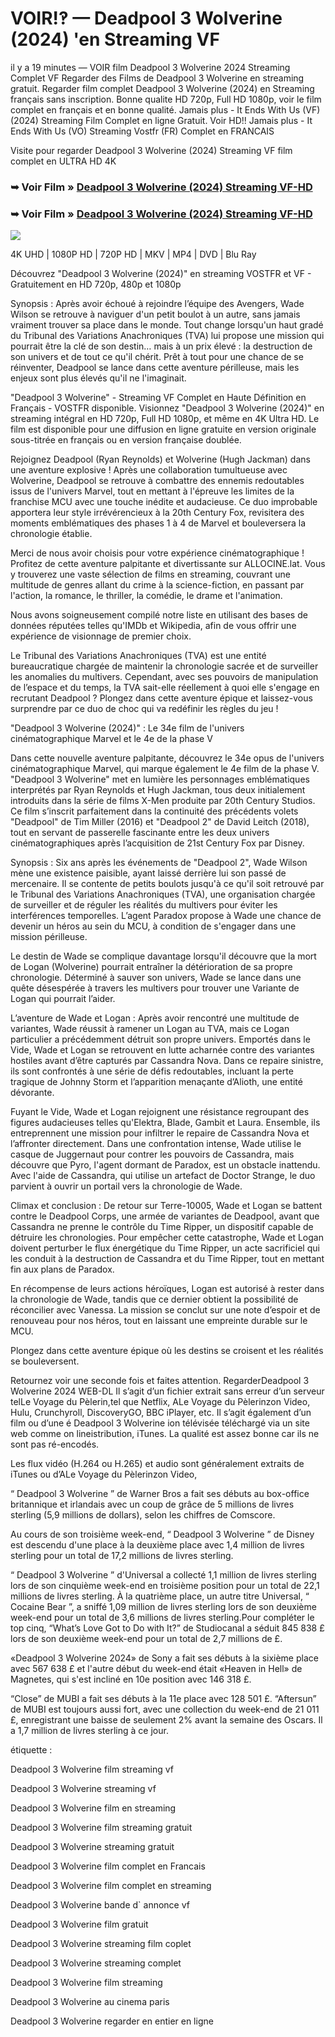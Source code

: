 # VOIR!‽ — Deadpool 3 Wolverine (2024) 'en Streaming VF

il y a 19 minutes  — VOIR film Deadpool 3 Wolverine 2024 Streaming Complet VF Regarder des Films de Deadpool 3 Wolverine en streaming gratuit. Regarder film complet Deadpool 3 Wolverine (2024) en Streaming français sans inscription. Bonne qualite HD 720p, Full HD 1080p, voir le film complet en français et en bonne qualité. Jamais plus - It Ends With Us (VF) (2024) Streaming Film Complet en ligne Gratuit. Voir HD!! Jamais plus - It Ends With Us (VO) Streaming Vostfr (FR) Complet en FRANCAIS

Visite pour regarder Deadpool 3 Wolverine (2024) Streaming VF film complet en ULTRA HD 4K

### ➥ Voir Film » [Deadpool 3 Wolverine (2024) Streaming VF-HD](https://bit.ly/3XrRApa)

### ➥ Voir Film » [Deadpool 3 Wolverine (2024) Streaming VF-HD](https://bit.ly/3XrRApa)

<p dir="auto"><a href="https://bit.ly/3XrRApa" title="BLURAY" rel="nofollow"><img src="https://i.imgur.com/jhNGoEt.gif" style="max-width: 100%;"></a></p>

4K UHD | 1080P HD | 720P HD | MKV | MP4 | DVD | Blu Ray

Découvrez "Deadpool 3 Wolverine (2024)" en streaming VOSTFR et VF - Gratuitement en HD 720p, 480p et 1080p

Synopsis : Après avoir échoué à rejoindre l’équipe des Avengers, Wade Wilson se retrouve à naviguer d'un petit boulot à un autre, sans jamais vraiment trouver sa place dans le monde. Tout change lorsqu'un haut gradé du Tribunal des Variations Anachroniques (TVA) lui propose une mission qui pourrait être la clé de son destin… mais à un prix élevé : la destruction de son univers et de tout ce qu'il chérit. Prêt à tout pour une chance de se réinventer, Deadpool se lance dans cette aventure périlleuse, mais les enjeux sont plus élevés qu'il ne l'imaginait.

"Deadpool 3 Wolverine" - Streaming VF Complet en Haute Définition en Français - VOSTFR disponible. Visionnez "Deadpool 3 Wolverine (2024)" en streaming intégral en HD 720p, Full HD 1080p, et même en 4K Ultra HD. Le film est disponible pour une diffusion en ligne gratuite en version originale sous-titrée en français ou en version française doublée.

Rejoignez Deadpool (Ryan Reynolds) et Wolverine (Hugh Jackman) dans une aventure explosive ! Après une collaboration tumultueuse avec Wolverine, Deadpool se retrouve à combattre des ennemis redoutables issus de l'univers Marvel, tout en mettant à l'épreuve les limites de la franchise MCU avec une touche inédite et audacieuse. Ce duo improbable apportera leur style irrévérencieux à la 20th Century Fox, revisitera des moments emblématiques des phases 1 à 4 de Marvel et bouleversera la chronologie établie.

Merci de nous avoir choisis pour votre expérience cinématographique ! Profitez de cette aventure palpitante et divertissante sur ALLOCINE.lat. Vous y trouverez une vaste sélection de films en streaming, couvrant une multitude de genres allant du crime à la science-fiction, en passant par l'action, la romance, le thriller, la comédie, le drame et l'animation.

Nous avons soigneusement compilé notre liste en utilisant des bases de données réputées telles qu'IMDb et Wikipedia, afin de vous offrir une expérience de visionnage de premier choix.

Le Tribunal des Variations Anachroniques (TVA) est une entité bureaucratique chargée de maintenir la chronologie sacrée et de surveiller les anomalies du multivers. Cependant, avec ses pouvoirs de manipulation de l’espace et du temps, la TVA sait-elle réellement à quoi elle s'engage en recrutant Deadpool ? Plongez dans cette aventure épique et laissez-vous surprendre par ce duo de choc qui va redéfinir les règles du jeu !

"Deadpool 3 Wolverine (2024)" : Le 34e film de l'univers cinématographique Marvel et le 4e de la phase V

Dans cette nouvelle aventure palpitante, découvrez le 34e opus de l'univers cinématographique Marvel, qui marque également le 4e film de la phase V. "Deadpool 3 Wolverine" met en lumière les personnages emblématiques interprétés par Ryan Reynolds et Hugh Jackman, tous deux initialement introduits dans la série de films X-Men produite par 20th Century Studios. Ce film s’inscrit parfaitement dans la continuité des précédents volets "Deadpool" de Tim Miller (2016) et "Deadpool 2" de David Leitch (2018), tout en servant de passerelle fascinante entre les deux univers cinématographiques après l’acquisition de 21st Century Fox par Disney.

Synopsis : Six ans après les événements de "Deadpool 2", Wade Wilson mène une existence paisible, ayant laissé derrière lui son passé de mercenaire. Il se contente de petits boulots jusqu'à ce qu'il soit retrouvé par le Tribunal des Variations Anachroniques (TVA), une organisation chargée de surveiller et de réguler les réalités du multivers pour éviter les interférences temporelles. L’agent Paradox propose à Wade une chance de devenir un héros au sein du MCU, à condition de s'engager dans une mission périlleuse.

Le destin de Wade se complique davantage lorsqu'il découvre que la mort de Logan (Wolverine) pourrait entraîner la détérioration de sa propre chronologie. Déterminé à sauver son univers, Wade se lance dans une quête désespérée à travers les multivers pour trouver une Variante de Logan qui pourrait l’aider.

L’aventure de Wade et Logan : Après avoir rencontré une multitude de variantes, Wade réussit à ramener un Logan au TVA, mais ce Logan particulier a précédemment détruit son propre univers. Emportés dans le Vide, Wade et Logan se retrouvent en lutte acharnée contre des variantes hostiles avant d’être capturés par Cassandra Nova. Dans ce repaire sinistre, ils sont confrontés à une série de défis redoutables, incluant la perte tragique de Johnny Storm et l’apparition menaçante d’Alioth, une entité dévorante.

Fuyant le Vide, Wade et Logan rejoignent une résistance regroupant des figures audacieuses telles qu'Elektra, Blade, Gambit et Laura. Ensemble, ils entreprennent une mission pour infiltrer le repaire de Cassandra Nova et l’affronter directement. Dans une confrontation intense, Wade utilise le casque de Juggernaut pour contrer les pouvoirs de Cassandra, mais découvre que Pyro, l'agent dormant de Paradox, est un obstacle inattendu. Avec l'aide de Cassandra, qui utilise un artefact de Doctor Strange, le duo parvient à ouvrir un portail vers la chronologie de Wade.

Climax et conclusion : De retour sur Terre-10005, Wade et Logan se battent contre le Deadpool Corps, une armée de variantes de Deadpool, avant que Cassandra ne prenne le contrôle du Time Ripper, un dispositif capable de détruire les chronologies. Pour empêcher cette catastrophe, Wade et Logan doivent perturber le flux énergétique du Time Ripper, un acte sacrificiel qui les conduit à la destruction de Cassandra et du Time Ripper, tout en mettant fin aux plans de Paradox.

En récompense de leurs actions héroïques, Logan est autorisé à rester dans la chronologie de Wade, tandis que ce dernier obtient la possibilité de réconcilier avec Vanessa. La mission se conclut sur une note d’espoir et de renouveau pour nos héros, tout en laissant une empreinte durable sur le MCU.

Plongez dans cette aventure épique où les destins se croisent et les réalités se bouleversent.

Retournez voir une seconde fois et faites attention. RegarderDeadpool 3 Wolverine 2024 WEB-DL Il s’agit d’un fichier extrait sans erreur d’un serveur telLe Voyage du Pèlerin,tel que Netflix, ALe Voyage du Pèlerinzon Video, Hulu, Crunchyroll, DiscoveryGO, BBC iPlayer, etc. Il s’agit également d’un film ou d’une é Deadpool 3 Wolverine ion télévisée téléchargé via un site web comme on lineistribution, iTunes. La qualité est assez bonne car ils ne sont pas ré-encodés.

Les flux vidéo (H.264 ou H.265) et audio sont généralement extraits de iTunes ou d’ALe Voyage du Pèlerinzon Video,

“ Deadpool 3 Wolverine ” de Warner Bros a fait ses débuts au box-office britannique et irlandais avec un coup de grâce de 5 millions de livres sterling (5,9 millions de dollars), selon les chiffres de Comscore.

Au cours de son troisième week-end, “ Deadpool 3 Wolverine ” de Disney est descendu d'une place à la deuxième place avec 1,4 million de livres sterling pour un total de 17,2 millions de livres sterling.

“ Deadpool 3 Wolverine ” d'Universal a collecté 1,1 million de livres sterling lors de son cinquième week-end en troisième position pour un total de 22,1 millions de livres sterling. À la quatrième place, un autre titre Universal, “ Cocaine Bear ”, a sniffé 1,09 million de livres sterling lors de son deuxième week-end pour un total de 3,6 millions de livres sterling.Pour compléter le top cinq, “What’s Love Got to Do with It?” de Studiocanal a séduit 845 838 £ lors de son deuxième week-end pour un total de 2,7 millions de £.

«Deadpool 3 Wolverine 2024» de Sony a fait ses débuts à la sixième place avec 567 638 £ et l'autre début du week-end était «Heaven in Hell» de Magnetes, qui s'est incliné en 10e position avec 146 318 £.

“Close” de MUBI a fait ses débuts à la 11e place avec 128 501 £. “Aftersun” de MUBI est toujours aussi fort, avec une collection du week-end de 21 011 £, enregistrant une baisse de seulement 2% avant la semaine des Oscars. Il a 1,7 million de livres sterling à ce jour.

étiquette :

Deadpool 3 Wolverine film streaming vf

Deadpool 3 Wolverine streaming vf

Deadpool 3 Wolverine film en streaming

Deadpool 3 Wolverine film streaming gratuit

Deadpool 3 Wolverine streaming gratuit

Deadpool 3 Wolverine film complet en Francais

Deadpool 3 Wolverine film complet en streaming

Deadpool 3 Wolverine bande d` annonce vf

Deadpool 3 Wolverine film gratuit

Deadpool 3 Wolverine streaming film coplet

Deadpool 3 Wolverine streaming complet

Deadpool 3 Wolverine film streaming

Deadpool 3 Wolverine au cinema paris

Deadpool 3 Wolverine regarder en entier en ligne

